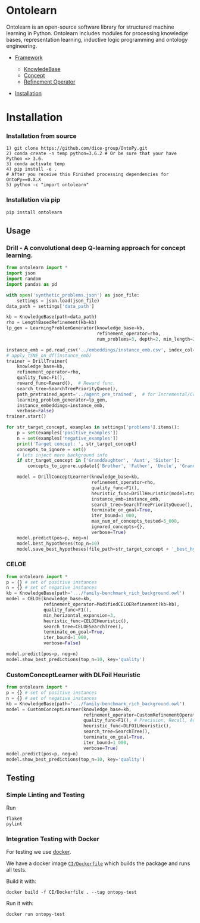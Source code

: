 # Ontolearn

Ontolearn is an open-source software library for structured machine learning in Python. Ontolearn includes modules for processing knowledge bases, representation learning, inductive logic programming and ontology engineering.

- [Framework](#Framework)
    - [KnowledeBase](#Knowledgebase)
    - [Concept](#Concept)        
    - [Refinement Operator](#Refinements)
            
- [Installation](#installation)

# Installation
### Installation from source
```
1) git clone https://github.com/dice-group/OntoPy.git
2) conda create -n temp python=3.6.2 # Or be sure that your have Python => 3.6.
3) conda activate temp
4) pip install -e .
# After you receive this Finished processing dependencies for OntoPy==0.X.X
5) python -c "import ontolearn"
```
### Installation via pip

```python
pip install ontolearn
```

## Usage
### Drill - A convolutional deep Q-learning approach for concept learning.
```python
from ontolearn import *
import json
import random
import pandas as pd

with open('synthetic_problems.json') as json_file:
    settings = json.load(json_file)
data_path = settings['data_path']

kb = KnowledgeBase(path=data_path)
rho = LengthBasedRefinement(kb=kb)
lp_gen = LearningProblemGenerator(knowledge_base=kb,
                                  refinement_operator=rho,
                                  num_problems=3, depth=2, min_length=2)

instance_emb = pd.read_csv('../embeddings/instance_emb.csv', index_col=0)
# apply_TSNE_on_df(instance_emb)
trainer = DrillTrainer(
    knowledge_base=kb,
    refinement_operator=rho,
    quality_func=F1(),
    reward_func=Reward(),  # Reward func.
    search_tree=SearchTreePriorityQueue(),
    path_pretrained_agent='../agent_pre_trained',  # for Incremental/Continual learning.
    learning_problem_generator=lp_gen,
    instance_embeddings=instance_emb,
    verbose=False)
trainer.start()

for str_target_concept, examples in settings['problems'].items():
    p = set(examples['positive_examples'])
    n = set(examples['negative_examples'])
    print('Target concept: ', str_target_concept)
    concepts_to_ignore = set()
    # lets inject more background info
    if str_target_concept in ['Granddaughter', 'Aunt', 'Sister']:
        concepts_to_ignore.update({'Brother', 'Father', 'Uncle', 'Grandparent'})

    model = DrillConceptLearner(knowledge_base=kb,
                                refinement_operator=rho,
                                quality_func=F1(),
                                heuristic_func=DrillHeuristic(model=trainer.model),
                                instance_emb=instance_emb,
                                search_tree=SearchTreePriorityQueue(),
                                terminate_on_goal=True,
                                iter_bound=1_000,
                                max_num_of_concepts_tested=5_000,
                                ignored_concepts={},
                                verbose=True)
    model.predict(pos=p, neg=n)
    model.best_hypotheses(top_n=10)
    model.save_best_hypotheses(file_path=str_target_concept + '_best_hypothesis.owl', rdf_format='xml', top_n=10)
```

### CELOE

```python
from ontolearn import *
p = {} # set of positive instances
n = {} # set of negative instances
kb = KnowledgeBase(path='.../family-benchmark_rich_background.owl') 
model = CELOE(knowledge_base=kb,
              refinement_operator=ModifiedCELOERefinement(kb=kb),
              quality_func=F1(),
              min_horizontal_expansion=3,
              heuristic_func=CELOEHeuristic(),
              search_tree=CELOESearchTree(),
              terminate_on_goal=True,
              iter_bound=1_000,
              verbose=False)

model.predict(pos=p, neg=n)
model.show_best_predictions(top_n=10, key='quality')

```
### CustomConceptLearner with DLFoil Heuristic

```python
from ontolearn import *
p = {} # set of positive instances
n = {} # set of negative instances
kb = KnowledgeBase(path='.../family-benchmark_rich_background.owl') 
model = CustomConceptLearner(knowledge_base=kb,
                             refinement_operator=CustomRefinementOperator(kb=kb),
                             quality_func=F1(), # Precision, Recall, Accuracy
                             heuristic_func=DLFOILHeuristic(),
                             search_tree=SearchTree(),
                             terminate_on_goal=True,
                             iter_bound=1_000,
                             verbose=True)
model.predict(pos=p, neg=n)
model.show_best_predictions(top_n=10, key='quality')
```

## Testing

### Simple Linting and Testing

Run
```shell script
flake8
pylint
```

### Integration Testing with Docker

For testing we use [docker](https://docs.docker.com/engine/install/). 

We have a docker image [`CI/Dockerfile`](./CI/Dockerfile) which builds the package and runs all tests. 

Build it with:
```shell script
docker build -f CI/Dockerfile . --tag ontopy-test
```

Run it with:
```shell script
docker run ontopy-test
```